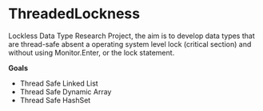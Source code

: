 # ThreadedLockness
Lockless Data Type Research Project, the aim is to develop data types that are thread-safe absent a operating system level lock (critical section) and without using Monitor.Enter, or the lock statement. 


<b>Goals</b>
* Thread Safe Linked List
* Thread Safe Dynamic Array
* Thread Safe HashSet
